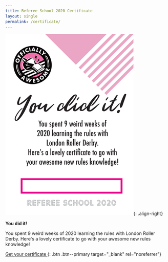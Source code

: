 ```yaml
---
title: Referee School 2020 Certificate
layout: single
permalink: /certificate/
---
```


![certificate](/assets/images/screenshots/referee-school-2020-certificate@400w.png){: .align-right}

**You did it!**

You spent 9 weird weeks of 2020 learning the rules with London Roller Derby. Here's a lovely certificate to go with your awesome new rules knowledge!

[Get your certificate <i class="iconify" data-icon="fa-solid:external-link-alt" data-inline="false"></i>](/assets/pdf/referee-school-2020-certificate.pdf){: .btn .btn--primary target="_blank" rel="noreferrer"}

